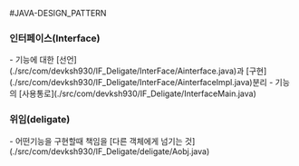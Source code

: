 #JAVA-DESIGN_PATTERN

<H3>인터페이스(Interface)</H3>
- 기능에 대한 [선언](./src/com/devksh930/IF_Deligate/InterFace/Ainterface.java)과 [구현](./src/com/devksh930/IF_Deligate/InterFace/AinterfaceImpl.java)분리
- 기능의 [사용통로](./src/com/devksh930/IF_Deligate/InterfaceMain.java)

<H3>위임(deligate)</H3>
- 어떤기능을 구현할때 책임을 [다른 객체에게 넘기는 것](./src/com/devksh930/IF_Deligate/deligate/Aobj.java)
